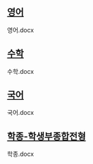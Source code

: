 ## [영어](English.md)
영어.docx
## [수학](Mathmatics.md)
수학.docx
## [국어](Korean.md)
국어.docx
## [학종-학생부종합전형](StudentTotal.md)
학종.docx
